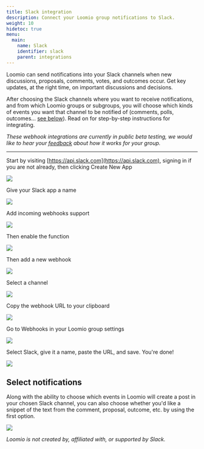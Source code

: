 ```yaml
---
title: Slack integration
description: Connect your Loomio group notifications to Slack.
weight: 10
hidetoc: true
menu:
  main:
    name: Slack
    identifier: slack
    parent: integrations
---
```


Loomio can send notifications into your Slack channels when new discussions, proposals, comments, votes, and outcomes occur. Get key updates, at the right time, on important discussions and decisions.

After choosing the Slack channels where you want to receive notifications, and from which Loomio groups or subgroups, you will choose which kinds of events you want that channel to be notified of (comments, polls, outcomes... [see below](#select-notifications)). Read on for step-by-step instructions for integrating.

*These webhook integrations are currently in public beta testing, we would like to hear your [feedback](https://loomio.org/contact/?utm_campaign=slack-integration-help&utm_term=help) about how it works for your group.*

---

Start by visiting [https://api.slack.com](https://api.slack.com), signing in if you are not already, then clicking Create New App

![](s1.png)

Give your Slack app a name

![](s2.png)

Add incoming webhooks support

![](s3.png)

Then enable the function

![](s4.png)

Then add a new webhook

![](s5.png)

Select a channel

![](s6.png)

Copy the webhook URL to your clipboard

![](s7.png)

Go to Webhooks in your Loomio group settings

![](s8.png)

Select Slack, give it a name, paste the URL, and save. You're done!

![](s9.png)

## Select notifications

Along with the ability to choose which events in Loomio will create a post in your chosen Slack channel, you can also choose whether you'd like a snippet of the text from the comment, proposal, outcome, etc. by using the first option.

![](../slack_teams_notifications_from_loomio.png)


_Loomio is not created by, affiliated with, or supported by Slack._
